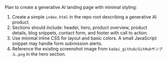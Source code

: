 Plan to create a generative AI landing page with minimal styling:
1. Create a simple `index.html` in the repo root describing a generative AI product.
2. Sections should include: header, hero, product overview, product details, blog snippets, contact form, and footer with call to action.
3. Use minimal inline CSS for layout and basic colors. A small JavaScript snippet may handle form submission alerts.
4. Reference the existing screenshot image from `kadai_github/GitHubサンプル.png` in the hero section.

